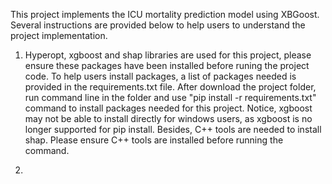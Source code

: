 This project implements the ICU mortality prediction model using XBGoost. Several instructions are provided below to help users to understand the project implementation.

  1. Hyperopt, xgboost and shap libraries are used for this project, please ensure these packages have been installed before runing the project code. To help users install packages, a list of packages needed is provided in the requirements.txt file. After download the project folder, run command line in the folder and use "pip install -r requirements.txt" command to install packages needed for this project. Notice, xgboost may not be able to install directly for windows users, as xgboost is no longer supported for pip install. Besides, C++ tools are needed to install shap. Please ensure C++ tools are installed before running the command.
  
  
  2. 
